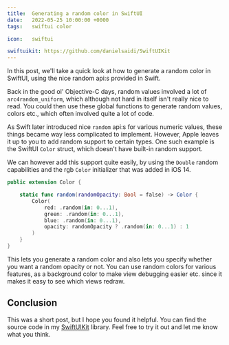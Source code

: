 ```yaml
---
title:  Generating a random color in SwiftUI
date:   2022-05-25 10:00:00 +0000
tags:   swiftui color

icon:   swiftui

swiftuikit: https://github.com/danielsaidi/SwiftUIKit
---
```


In this post, we'll take a quick look at how to generate a random color in SwiftUI, using the nice random api:s provided in Swift.

Back in the good ol' Objective-C days, random values involved a lot of `arc4random_uniform`, which although not hard in itself isn't really nice to read. You could then use these global functions to generate random values, colors etc., which often involved quite a lot of code.

As Swift later introduced nice `random` api:s for various numeric values, these things became way less complicated to implement. However, Apple leaves it up to you to add random support to certain types. One such example is the SwiftUI `Color` struct, which doesn't have built-in random support.

We can however add this support quite easily, by using the `Double` random capabilities and the rgb `Color` initializer that was added in iOS 14.

```swift
public extension Color {

    static func random(randomOpacity: Bool = false) -> Color {
        Color(
            red: .random(in: 0...1),
            green: .random(in: 0...1),
            blue: .random(in: 0...1),
            opacity: randomOpacity ? .random(in: 0...1) : 1
        )
    }
}
```

This lets you generate a random color and also lets you specify whether you want a random opacity or not. You can use random colors for various features, as a background color to make view debugging easier etc. since it makes it easy to see which views redraw.


## Conclusion

This was a short post, but I hope you found it helpful. You can find the source code in my [SwiftUIKit]({{page.swiftuikit}}) library. Feel free to try it out and let me know what you think.